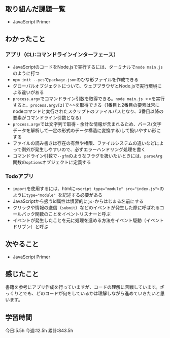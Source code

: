 ## 取り組んだ課題一覧
- JavaScript Primer
	
## わかったこと

### アプリ（CLI:コマンドラインインターフェース）

- JavaScriptのコードをNode.jsで実行するには、ターミナルで`node main.js`のように打つ
- `npm init --yes`で`package.json`のひな形ファイルを作成できる
- グローバルオブジェクトについて、ウェブブラウザとNode.jsで実行環境による違いがある
- `process.argv`でコマンドライン引数を取得できる。`node main.js ⚪︎⚪︎`を実行すると、`process.argv[2]`で`⚪︎⚪︎`を取得できる（1番目と2番目の要素は常にnodeコマンドと実行されたスクリプトのファイルパスとなり、3番目以降の要素がコマンドライン引数となる）
- `process.argv`では文字列で取得・余計な情報が含まれるため、パース(文字データを解析して一定の形式のデータ構造に変換する)して扱いやすい形にする
- ファイルの読み書きは存在の有無や権限、ファイルシステムの違いなどによって例外が発生しやすいので、必ずエラーハンドリング処理を書く
- コマンドライン引数で`--gfm`のようなフラグを扱いたいときには、`parseArg`関数の`options`オブジェクトに定義する


### Todoアプリ

- `import`を使用するには、htmlに`<script type="module" src="index.js">`のように`type="module" `を記述する必要がある
- JavaScriptから扱うid属性は慣習的に`js-`からはじまる名前にする
- クリックや情報の送信（`submit`）などのイベントが発生した際に呼ばれるコールバック関数のことをイベントリスナーと呼ぶ
- イベントが発生したことを元に処理を進める方法をイベント駆動（イベントドリブン）と呼ぶ


## 次やること
- JavaScript Primer


## 感じたこと
書籍を参考にアプリ作成を行っていますが、コードの理解に苦戦しています。ざっくりとでも、どのコードが何をしているかは理解しながら進めていきたいと思います。


## 学習時間
今日:5.5h
今週:12.5h 
累計:843.5h